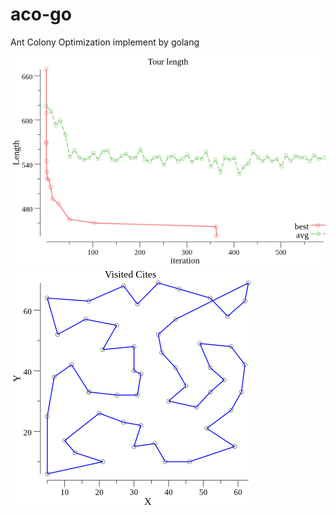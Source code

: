 # aco-go
Ant Colony Optimization implement by golang

![walk length](tour-len.png "[walk length")
![visited](visited.png "visited cities")
